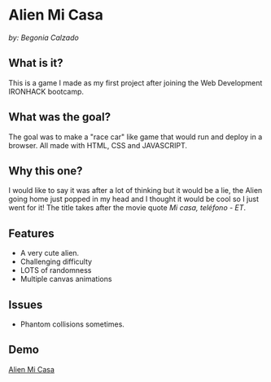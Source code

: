# Alien Mi Casa

_by: Begonia Calzado_

## What is it?

This is a game I made as my first project after joining the Web Development IRONHACK bootcamp.

## What was the goal?

The goal was to make a "race car" like game that would run and deploy in a browser. All made with HTML, CSS and JAVASCRIPT.

## Why this one?

I would like to say it was after a lot of thinking but it would be a lie, the Alien going home just popped in my head and I thought it would be cool so I just went for it!
The title takes after the movie quote _Mi casa, teléfono - ET_.

## Features

- A very cute alien.
- Challenging difficulty
- LOTS of randomness
- Multiple canvas animations

## Issues

- Phantom collisions sometimes.


## Demo

[Alien Mi Casa](https://begoczb.github.io/Alien-Mi-Casa/ "Alien Mi Casa")
